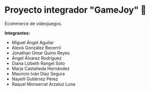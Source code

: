 # Proyecto integrador "GameJoy" 👾

Ecommerce de videojuegos.

**Integrantes:**
* Miguel Ángel Aguilar 
* Alexis González Becerril
* Jonathan Omar Quino Reyes.
* Ángel Álvarez Rodríguez
* Diana Lizbeth Rangel Soto
* Marja Castañeda Hernández 
* Mauricio Iván Díaz Segura
* Nayelli Gutiérrez Pérez
* Raquel Monserrat Arzaluz Luna

